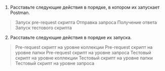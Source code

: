 1. Расставьте следующие действия в порядке, в котором их запускает Postman.

> Запуск pre-request скрипта
> Отправка запроса
> Получение ответа
> Запуск тестового скрипта

2. Расставьте следующие действия в порядке их запуска.

> Pre-request скрипт на уровне коллекции
> Pre-request скрипт на уровне папки
> Pre-request скрипт на уровне запроса
> Тестовый скрипт на уровне коллекции
> Тестовый скрипт на уровне папки
> Тестовый скрипт на уровне запроса
